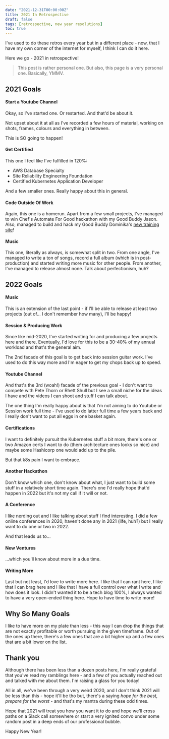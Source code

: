 ```yaml
---
date: "2021-12-31T00:00:00Z"
title: 2021 In Retrospective
draft: false
tags: [retrospective, new year resolutions]
toc: true
---
```


I've used to do these retros every year but in a different place - now, that I have my own corner of the internet for myself, I think I can do it here.

Here we go - 2021 in retrospective!

> This post is rather personal one. But also, this page is a very personal one.
> Basically, YMMV.

## 2021 Goals

#### Start a Youtube Channel

Okay, so I've started one. Or restarted. And that'd be about it.

Not upset about it at all as I've recorded a few hours of material, working on shots, frames, colours and everything in between.

This is SO going to happen!

#### Get Certified

This one I feel like I've fulfilled in 120%:

* AWS Database Specialty
* Site Reliability Engineering Foundation
* Certified Kubernetes Application Developer

And a few smaller ones. Really happy about this in general.

#### Code Outside Of Work

Again, this one is a homerun. Apart from a few small projects, I've managed to win Chef's Automate For Good hackathon with my Good Buddy Jason. Also, managed to build and hack my Good Buddy Dominika's [new training site](https://fabric-class.teachable.com/)!

#### Music

This one, literally as always, is somewhat split in two. 
From one angle, I've managed to write a ton of songs, record a full album (which is in post-production) and started writing more music for other people.
From another, I've managed to release almost none. Talk about perfectionism, huh?

## 2022 Goals

#### Music

This is an extension of the last point - if I'll be able to release at least two projects (out of... I don't remember how many), I'll be happy!

#### Session & Producing Work

Since like mid-2020, I've started writing for and producing a few projects here and there. Eventually, I'd love for this to be a 30-40% of my annual workload and that's the general aim.

The 2nd facade of this goal is to get back into session guitar work. I've used to do this way more and I'm eager to get my chops back up to speed.

#### Youtube Channel

And that's the 3rd (woah!) facade of the previous goal - I don't want to compete with Pete Thorn or Rhett Shull but I see a small niche for the ideas I have and the videos I can shoot and stuff I can talk about.

The one thing I'm really happy about is that I'm not aiming to do Youtube or Session work full time - I've used to do latter full time a few years back and I really don't want to put all eggs in one basket again.

#### Certifications

I want to definitely pursuit the Kubernetes stuff a bit more, there's one or two Amazon certs I want to do (them architecture ones looks so nice) and maybe some Hashicorp one would add up to the pile.

But that k8s pain I want to embrace.

#### Another Hackathon

Don't know which one, don't know about what, I just want to build some stuff in a relatively short time again. There's one I'd really hope that'd happen in 2022 but it's not my call if it will or not.

#### A Conference

I like nerding out and I like talking about stuff I find interesting. I did a few online conferences in 2020, haven't done any in 2021 (life, huh?) but I really want to do one or two in 2022.

And that leads us to...

#### New Ventures

...which you'll know about more in a due time.

#### Writing More

Last but not least, I'd love to write more here. 
I like that I can rant here, I like that I can brag here and I like that I have a full control over what I write and how does it look. 
I didn't wanted it to be a tech blog 100%, I always wanted to have a very open-ended thing here.
Hope to have time to write more!

## Why So Many Goals

I like to have more on my plate than less - this way I can drop the things that are not exactly profitable or worth pursuing in the given timeframe. Out of the ones up there, there's a few ones that are a bit higher up and a few ones that are a bit lower on the list.

## Thank you

Although there has been less than a dozen posts here, I'm really grateful that you've read my ramblings here - and a few of you actually reached out and talked with me about them. I'm raising a glass for you today!

All in all, we've been through a very weird 2020, and I don't think 2021 will be less than this - hope it'll be tho but, there's a saying *hope for the best, prepare for the worst* - and that's my mantra during these odd times.

Hope that 2021 will treat you how you want it to do and hope we'll cross paths on a Slack call somewhere or start a very ignited convo under some random post in a deep ends of our professional bubble. 

Happy New Year!

